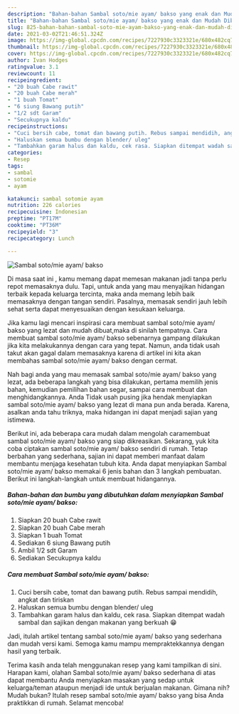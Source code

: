 ```yaml
---
description: "Bahan-bahan Sambal soto/mie ayam/ bakso yang enak dan Mudah Dibuat"
title: "Bahan-bahan Sambal soto/mie ayam/ bakso yang enak dan Mudah Dibuat"
slug: 825-bahan-bahan-sambal-soto-mie-ayam-bakso-yang-enak-dan-mudah-dibuat
date: 2021-03-02T21:46:51.324Z
image: https://img-global.cpcdn.com/recipes/7227930c3323321e/680x482cq70/sambal-sotomie-ayam-bakso-foto-resep-utama.jpg
thumbnail: https://img-global.cpcdn.com/recipes/7227930c3323321e/680x482cq70/sambal-sotomie-ayam-bakso-foto-resep-utama.jpg
cover: https://img-global.cpcdn.com/recipes/7227930c3323321e/680x482cq70/sambal-sotomie-ayam-bakso-foto-resep-utama.jpg
author: Ivan Hodges
ratingvalue: 3.1
reviewcount: 11
recipeingredient:
- "20 buah Cabe rawit"
- "20 buah Cabe merah"
- "1 buah Tomat"
- "6 siung Bawang putih"
- "1/2 sdt Garam"
- "Secukupnya kaldu"
recipeinstructions:
- "Cuci bersih cabe, tomat dan bawang putih. Rebus sampai mendidih, angkat dan tiriskan"
- "Haluskan semua bumbu dengan blender/ uleg"
- "Tambahkan garam halus dan kaldu, cek rasa. Siapkan ditempat wadah sambal dan sajikan dengan makanan yang berkuah 😁"
categories:
- Resep
tags:
- sambal
- sotomie
- ayam

katakunci: sambal sotomie ayam 
nutrition: 226 calories
recipecuisine: Indonesian
preptime: "PT17M"
cooktime: "PT36M"
recipeyield: "3"
recipecategory: Lunch

---
```



![Sambal soto/mie ayam/ bakso](https://img-global.cpcdn.com/recipes/7227930c3323321e/680x482cq70/sambal-sotomie-ayam-bakso-foto-resep-utama.jpg)

Di masa  saat ini , kamu memang dapat memesan makanan jadi tanpa perlu repot memasaknya dulu. Tapi, untuk anda yang mau menyajikan hidangan terbaik kepada keluarga tercinta, maka anda memang lebih baik memasaknya dengan tangan sendiri. Pasalnya, memasak sendiri jauh lebih sehat serta dapat menyesuaikan dengan kesukaan keluarga.

Jika kamu lagi mencari inspirasi cara membuat sambal soto/mie ayam/ bakso yang lezat dan mudah dibuat,maka di sinilah tempatnya. Cara membuat sambal soto/mie ayam/ bakso  sebenarnya gampang dilakukan jika kita melakukannya dengan cara yang tepat. Namun, anda tidak usah takut akan gagal dalam memasaknya 
karena di artikel ini kita akan membahas sambal soto/mie ayam/ bakso dengan cermat.  



Nah bagi anda yang mau memasak sambal soto/mie ayam/ bakso yang lezat, ada beberapa langkah yang bisa dilakukan, pertama memilih jenis bahan, kemudian pemilihan bahan segar, sampai cara membuat dan menghidangkannya. Anda Tidak usah pusing jika hendak menyiapkan sambal soto/mie ayam/ bakso yang lezat di mana pun anda berada. Karena, asalkan anda  tahu triknya, maka hidangan ini dapat menjadi sajian yang istimewa.

Berikut ini, ada beberapa cara mudah dalam mengolah caramembuat sambal soto/mie ayam/ bakso yang siap dikreasikan. Sekarang, yuk kita coba ciptakan sambal soto/mie ayam/ bakso sendiri di rumah. Tetap berbahan yang sederhana, sajian ini dapat memberi manfaat dalam membantu menjaga kesehatan tubuh kita. Anda dapat menyiapkan Sambal soto/mie ayam/ bakso memakai 6 jenis bahan dan 3 langkah pembuatan. Berikut ini langkah-langkah untuk membuat hidangannya.

<!--inarticleads1-->

##### Bahan-bahan dan bumbu yang dibutuhkan dalam menyiapkan Sambal soto/mie ayam/ bakso:

1. Siapkan 20 buah Cabe rawit
1. Siapkan 20 buah Cabe merah
1. Siapkan 1 buah Tomat
1. Sediakan 6 siung Bawang putih
1. Ambil 1/2 sdt Garam
1. Sediakan Secukupnya kaldu




<!--inarticleads2-->

##### Cara membuat Sambal soto/mie ayam/ bakso:

1. Cuci bersih cabe, tomat dan bawang putih. Rebus sampai mendidih, angkat dan tiriskan
1. Haluskan semua bumbu dengan blender/ uleg
1. Tambahkan garam halus dan kaldu, cek rasa. Siapkan ditempat wadah sambal dan sajikan dengan makanan yang berkuah 😁




Jadi, itulah artikel tentang  sambal soto/mie ayam/ bakso  yang sederhana dan mudah versi kami. Semoga kamu mampu mempraktekkannya dengan hasil yang terbaik. 

Terima kasih anda telah menggunakan resep yang kami tampilkan di sini. Harapan kami, olahan  Sambal soto/mie ayam/ bakso sederhana di atas dapat membantu Anda menyiapkan masakan yang sedap untuk keluarga/teman ataupun menjadi ide untuk berjualan makanan. Gimana nih? Mudah bukan? Itulah resep sambal soto/mie ayam/ bakso yang bisa Anda praktikkan di rumah. Selamat mencoba!

